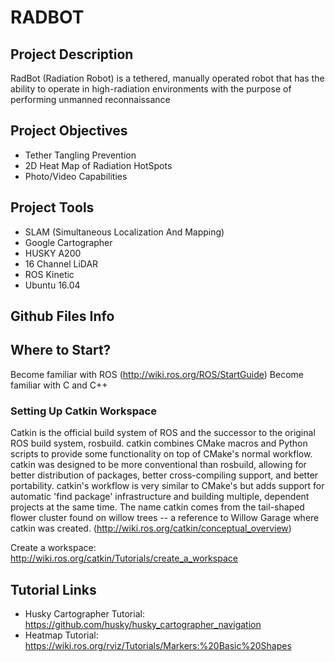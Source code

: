 # RADBOT

## Project Description
RadBot (Radiation Robot) is a tethered, manually operated robot that has the ability to operate in high-radiation environments with the purpose of performing unmanned reconnaissance

## Project Objectives
- Tether Tangling Prevention  
- 2D Heat Map of Radiation HotSpots  
- Photo/Video Capabilities

## Project Tools
- SLAM (Simultaneous Localization And Mapping)
- Google Cartographer
- HUSKY A200
- 16 Channel LiDAR
- ROS Kinetic
- Ubuntu 16.04

## Github Files Info

## Where to Start?
Become familiar with ROS (http://wiki.ros.org/ROS/StartGuide)
Become familiar with C and C++


### Setting Up Catkin Workspace
Catkin is the official build system of ROS and the successor to the original ROS build system, rosbuild. catkin combines CMake macros and Python scripts to provide some functionality on top of CMake's normal workflow. catkin was designed to be more conventional than rosbuild, allowing for better distribution of packages, better cross-compiling support, and better portability. catkin's workflow is very similar to CMake's but adds support for automatic 'find package' infrastructure and building multiple, dependent projects at the same time. The name catkin comes from the tail-shaped flower cluster found on willow trees -- a reference to Willow Garage where catkin was created. (http://wiki.ros.org/catkin/conceptual_overview)

Create a workspace: http://wiki.ros.org/catkin/Tutorials/create_a_workspace

## Tutorial Links
- Husky Cartographer Tutorial:  https://github.com/husky/husky_cartographer_navigation
- Heatmap Tutorial: https://wiki.ros.org/rviz/Tutorials/Markers:%20Basic%20Shapes

